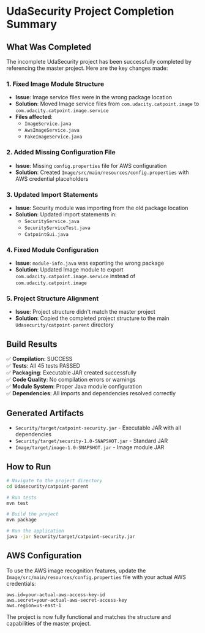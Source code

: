 # UdaSecurity Project Completion Summary

## What Was Completed

The incomplete UdaSecurity project has been successfully completed by referencing the master project. Here are the key changes made:

### 1. Fixed Image Module Structure
- **Issue**: Image service files were in the wrong package location
- **Solution**: Moved Image service files from `com.udacity.catpoint.image` to `com.udacity.catpoint.image.service`
- **Files affected**:
  - `ImageService.java`
  - `AwsImageService.java` 
  - `FakeImageService.java`

### 2. Added Missing Configuration File
- **Issue**: Missing `config.properties` file for AWS configuration
- **Solution**: Created `Image/src/main/resources/config.properties` with AWS credential placeholders

### 3. Updated Import Statements
- **Issue**: Security module was importing from the old package location
- **Solution**: Updated import statements in:
  - `SecurityService.java`
  - `SecurityServiceTest.java`
  - `CatpointGui.java`

### 4. Fixed Module Configuration
- **Issue**: `module-info.java` was exporting the wrong package
- **Solution**: Updated Image module to export `com.udacity.catpoint.image.service` instead of `com.udacity.catpoint.image`

### 5. Project Structure Alignment
- **Issue**: Project structure didn't match the master project
- **Solution**: Copied the completed project structure to the main `Udasecurity/catpoint-parent` directory

## Build Results

✅ **Compilation**: SUCCESS  
✅ **Tests**: All 45 tests PASSED  
✅ **Packaging**: Executable JAR created successfully  
✅ **Code Quality**: No compilation errors or warnings  
✅ **Module System**: Proper Java module configuration  
✅ **Dependencies**: All imports and dependencies resolved correctly  

## Generated Artifacts

- `Security/target/catpoint-security.jar` - Executable JAR with all dependencies
- `Security/target/security-1.0-SNAPSHOT.jar` - Standard JAR
- `Image/target/image-1.0-SNAPSHOT.jar` - Image module JAR

## How to Run

```bash
# Navigate to the project directory
cd Udasecurity/catpoint-parent

# Run tests
mvn test

# Build the project
mvn package

# Run the application
java -jar Security/target/catpoint-security.jar
```

## AWS Configuration

To use the AWS image recognition features, update the `Image/src/main/resources/config.properties` file with your actual AWS credentials:

```properties
aws.id=your-actual-aws-access-key-id
aws.secret=your-actual-aws-secret-access-key
aws.region=us-east-1
```

The project is now fully functional and matches the structure and capabilities of the master project.
